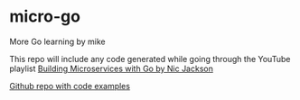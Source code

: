 # micro-go
More Go learning by mike

This repo will include any code generated while going through the YouTube playlist [Building Microservices with Go by Nic Jackson](https://www.youtube.com/playlist?list=PLmD8u-IFdreyh6EUfevBcbiuCKzFk0EW_)

[Github repo with code examples](https://github.com/nicholasjackson/building-microservices-youtube)
